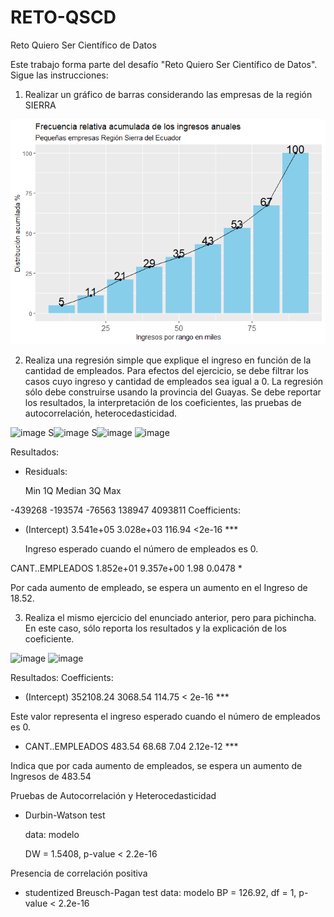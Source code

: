 # RETO-QSCD
Reto Quiero Ser Científico de Datos


Este trabajo forma parte del desafío "Reto Quiero Ser Científico de Datos".
Sigue las instrucciones:

 

1. Realizar un gráfico de barras considerando las empresas de la región SIERRA

  ![](unnamed-chunk-4-1.png)
  
2. Realiza una regresión simple que explique el ingreso en función de la cantidad de empleados. Para efectos del ejercicio, se debe filtrar los casos cuyo ingreso y cantidad de empleados sea igual a 0. La regresión sólo debe construirse usando la provincia del Guayas. Se debe reportar los resultados, la interpretación de los coeficientes, las pruebas de autocorrelación, heterocedasticidad.

![image](https://github.com/AndreaLizeth/RETO-QSCD/assets/38335472/63e6649d-680b-4062-86c1-ac798a9acb57)
S![image](https://github.com/AndreaLizeth/RETO-QSCD/assets/38335472/57a6d3b2-fa85-4892-8c4d-10a12dfd47f1)
S![image](https://github.com/AndreaLizeth/RETO-QSCD/assets/38335472/12670f87-7cfb-4827-bd15-ab4408cc1a7a)
![image](https://github.com/AndreaLizeth/RETO-QSCD/assets/38335472/3e45ff9a-0367-450f-932d-e7000e9120d6)




Resultados:
  
* Residuals:

  Min      1Q  Median      3Q     Max 
  
-439268 -193574  -76563  138947 4093811 
Coefficients:


* (Intercept)     3.541e+05  3.028e+03  116.94   <2e-16 ***

  Ingreso esperado cuando el número de empleados es 0.
  
 CANT..EMPLEADOS 1.852e+01  9.357e+00    1.98   0.0478 *  
 
Por cada aumento de empleado, se espera un aumento en el Ingreso de 18.52.
 

3. Realiza el mismo ejercicio del enunciado anterior, pero para pichincha. En este caso, sólo reporta los resultados y la explicación de los coeficiente.
 

![image](https://github.com/AndreaLizeth/RETO-QSCD/assets/38335472/66952227-eb76-4166-b93d-598e715cd640)
![image](https://github.com/AndreaLizeth/RETO-QSCD/assets/38335472/e80afa0d-7c50-444d-a2a9-e61b0a06a8b1)

Resultados:
 Coefficients:
    
* (Intercept)     352108.24    3068.54  114.75  < 2e-16 ***
  
Este valor representa el ingreso esperado cuando el número de empleados es 0.

* CANT..EMPLEADOS    483.54      68.68    7.04 2.12e-12 ***
  
Indica que por cada aumento de empleados, se espera un aumento de Ingresos de 483.54

Pruebas de Autocorrelación y Heterocedasticidad

* Durbin-Watson test
  
  data:  modelo
  
  DW = 1.5408, p-value < 2.2e-16
  
Presencia de correlación positiva

* studentized Breusch-Pagan test
  data:  modelo
  BP = 126.92, df = 1, p-value < 2.2e-16


